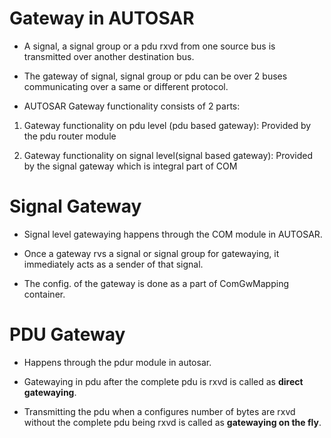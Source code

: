 # Gateway in AUTOSAR

- A signal, a signal group or a pdu rxvd from one source bus is transmitted over another destination bus.

- The gateway of signal, signal group or pdu can be over 2 buses communicating over a same or different protocol.

- AUTOSAR Gateway functionality consists of 2 parts:

1. Gateway functionality on pdu level (pdu based gateway): Provided by the pdu router module

2. Gateway functionality on signal level(signal based gateway): Provided by the signal gateway which is integral part of COM

# Signal Gateway

- Signal level gatewaying happens through the COM module in AUTOSAR.

- Once a gateway rvs a signal or signal group for gatewaying, it immediately acts as a sender of that signal.

- The config. of the gateway is done as a part of ComGwMapping container.

# PDU Gateway

- Happens through the pdur module in autosar.

- Gatewaying in pdu after the complete pdu is rxvd is called as **direct gatewaying**.

- Transmitting the pdu when a configures number of bytes are rxvd without the complete pdu being rxvd is called as **gatewaying on the fly**.
